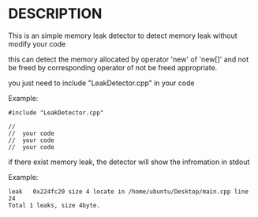 # DESCRIPTION

This is an simple memory leak detector to detect memory leak without modify your code

this can detect the memory allocated by operator 'new' of 'new[]' and not be freed by corresponding operator of not be freed appropriate.

you just need to include "LeakDetector.cpp" in your code

Example:

```
#include "LeakDetector.cpp"

//
//  your code
//  your code
//  your code

```

if there exist memory leak, the detector will show the infromation in stdout

Example:

```
leak   0x224fc20 size 4 locate in /home/ubuntu/Desktop/main.cpp line 24
Total 1 leaks, size 4byte.

```
